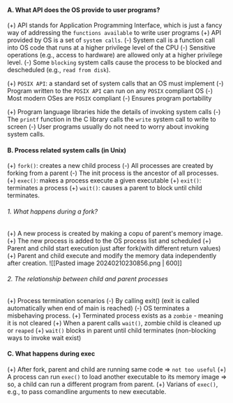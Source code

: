 #### A. What API does the OS provide to user programs?
(+) API stands for Application Programming Interface, which is just a fancy way of addressing the `functions available` to write user programs
(+) API provided by OS is a set of `system calls`.
	(-) System call is a function call into OS code that runs at a higher privilege level of the CPU
	(-) Sensitive operations (e.g., access to hardware) are allowed only at a higher privilege level.
	(-) Some `blocking` system calls cause the process to be blocked and descheduled (e.g., `read from disk`).

(+) `POSIX API`: a standard set of system calls that an OS must implement
	(-) Program written to the `POSIX API` can run on any `POSIX` compliant OS
	(-) Most modern OSes are `POSIX` compliant
	(-) Ensures program portability

(+) Program language libraries hide the details of invoking system calls
	(-) The `printf` function in the C library calls the `write` system call to write to screen
	(-) User programs usually do not need to worry about invoking system calls.

#### B. Process related system calls (in Unix)
(+) `fork()`: creates a new child process
	(-) All processes are created by forking from a parent
	(-) The init process is the ancestor of all processes.
(+) `exec()`: makes a process execute a given executable
(+) `exit()`: terminates a process
(+) `wait()`: causes a parent to block until child terminates.

###### 1. What happens during a fork?
(+) A new process is created by making a copu of parent's memory image.
(+) The new process is added to the OS process list and scheduled
(+) Parent and child start execution just after fork(with different return values)
(+) Parent and child execute and modify the memory data independently after creation.
![[Pasted image 20240210230856.png | 600]]

###### 2. The relationship between child and parent processes
(+) Process termination scenarios
	(-) By calling exit() (exit is called automatically when end of main is reached)
	(-) OS terminates a misbehaving process.
(+) Terminated process exists as a `zombie` - meaning it is not cleared
(+) When a parent calls `wait()`, zombie child is cleaned up or `reaped`
(+) `wait()` blocks in parent until child terminates (non-blocking ways to invoke wait exist)


#### C. What happens during exec
(+) After fork, parent and child are running same code => `not too useful`
(+) A process can run `exec()` to load another executable to its memory image => so, a child can run a different program from parent.
(+) Varians of `exec()`, e.g., to pass comandline arguments to new executable.

